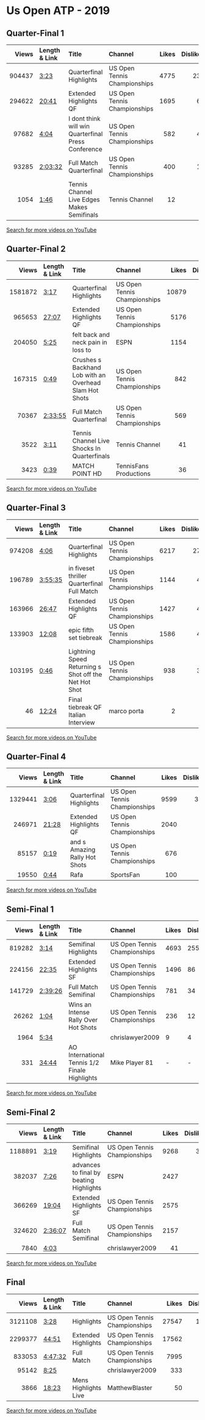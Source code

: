 
# Us Open ATP - 2019

## Quarter-Final 1
|   Views | Length & Link                                          | Title                                                   | Channel                      |   Likes |   Dislikes |
|--------:|:-------------------------------------------------------|:--------------------------------------------------------|:-----------------------------|--------:|-----------:|
|  904437 | [3:23](https://www.youtube.com/watch?v=p3GoSc0INpw)    | Quarterfinal Highlights                                 | US Open Tennis Championships |    4775 |        236 |
|  294622 | [20:41](https://www.youtube.com/watch?v=-NlDBddmp_8)   | Extended Highlights    QF                               | US Open Tennis Championships |    1695 |         65 |
|   97682 | [4:04](https://www.youtube.com/watch?v=CEdvowuLS60)    | I dont think  will win    Quarterfinal Press Conference | US Open Tennis Championships |     582 |         48 |
|   93285 | [2:03:32](https://www.youtube.com/watch?v=e3Wdzdc8Jn8) | Full Match    Quarterfinal                              | US Open Tennis Championships |     400 |         14 |
|    1054 | [1:46](https://www.youtube.com/watch?v=OvSjmE1SUv0)    | Tennis Channel Live   Edges   Makes   Semifinals        | Tennis Channel               |      12 |          1 |

[Search for more videos on YouTube](https://www.youtube.com/results?search_query=%22us+open%22+%22Medvedev%22+%22Wawrinka%22+%222019%22+%22highlights%22)     

## Quarter-Final 2
|   Views | Length & Link                                          | Title                                                      | Channel                      |   Likes |   Dislikes |
|--------:|:-------------------------------------------------------|:-----------------------------------------------------------|:-----------------------------|--------:|-----------:|
| 1581872 | [3:17](https://www.youtube.com/watch?v=CSViEytYHYg)    | Quarterfinal Highlights                                    | US Open Tennis Championships |   10879 |        781 |
|  965653 | [27:07](https://www.youtube.com/watch?v=_XPwgt2nyvU)   | Extended Highlights    QF                                  | US Open Tennis Championships |    5176 |        223 |
|  204050 | [5:25](https://www.youtube.com/watch?v=vOwqdmkT-Hc)    | felt back and neck pain in  loss to                        | ESPN                         |    1154 |        115 |
|  167315 | [0:49](https://www.youtube.com/watch?v=PqunxRHfRdY)    | Crushes  s Backhand Lob with an Overhead Slam    Hot Shots | US Open Tennis Championships |     842 |         88 |
|   70367 | [2:33:55](https://www.youtube.com/watch?v=VKUWE65LVu0) | Full Match    Quarterfinal                                 | US Open Tennis Championships |     569 |         22 |
|    3522 | [3:11](https://www.youtube.com/watch?v=O-jL3442eXM)    | Tennis Channel Live   Shocks   In   Quarterfinals          | Tennis Channel               |      41 |          3 |
|    3423 | [0:39](https://www.youtube.com/watch?v=ldjhd0aM2Pw)    | MATCH POINT    HD                                          | TennisFans Productions       |      36 |          1 |

[Search for more videos on YouTube](https://www.youtube.com/results?search_query=%22us+open%22+%22Dimitrov%22+%22Federer%22+%222019%22+%22highlights%22)     

## Quarter-Final 3
|   Views | Length & Link                                          | Title                                                     | Channel                      |   Likes |   Dislikes |
|--------:|:-------------------------------------------------------|:----------------------------------------------------------|:-----------------------------|--------:|-----------:|
|  974208 | [4:06](https://www.youtube.com/watch?v=5HA1bzR3kbE)    | Quarterfinal Highlights                                   | US Open Tennis Championships |    6217 |        275 |
|  196789 | [3:55:35](https://www.youtube.com/watch?v=qMfShsMAVgc) | in fiveset thriller    Quarterfinal Full Match            | US Open Tennis Championships |    1144 |         40 |
|  163966 | [26:47](https://www.youtube.com/watch?v=0LCY25VVWGc)   | Extended Highlights    QF                                 | US Open Tennis Championships |    1427 |         43 |
|  133903 | [12:08](https://www.youtube.com/watch?v=4aPa7Qdkllw)   | epic fifth set tiebreak                                   | US Open Tennis Championships |    1586 |         42 |
|  103195 | [0:46](https://www.youtube.com/watch?v=BxRRUOaRadM)    | Lightning Speed Returning  s Shot off the Net    Hot Shot | US Open Tennis Championships |     938 |         36 |
|      46 | [12:24](https://www.youtube.com/watch?v=HPIFd_SUrbw)   | Final tiebreak QF      Italian  Interview                 | marco porta                  |       2 |          0 |

[Search for more videos on YouTube](https://www.youtube.com/results?search_query=%22us+open%22+%22Berrettini%22+%22Monfils%22+%222019%22+%22highlights%22)     

## Quarter-Final 4
|   Views | Length & Link                                        | Title                             | Channel                      |   Likes |   Dislikes |
|--------:|:-----------------------------------------------------|:----------------------------------|:-----------------------------|--------:|-----------:|
| 1329441 | [3:06](https://www.youtube.com/watch?v=UvpTV-V3fms)  | Quarterfinal Highlights           | US Open Tennis Championships |    9599 |        370 |
|  246971 | [21:28](https://www.youtube.com/watch?v=XsRujyxqIlk) | Extended Highlights    QF         | US Open Tennis Championships |    2040 |         64 |
|   85157 | [0:19](https://www.youtube.com/watch?v=Vhki_25K86o)  | and  s Amazing Rally    Hot Shots | US Open Tennis Championships |     676 |         19 |
|   19550 | [0:44](https://www.youtube.com/watch?v=t1XqwIfVL-M)  | Rafa                              | SportsFan                    |     100 |          9 |

[Search for more videos on YouTube](https://www.youtube.com/results?search_query=%22us+open%22+%22Nadal%22+%22Schwartzman%22+%222019%22+%22highlights%22)     

## Semi-Final 1
|   Views | Length & Link                                          | Title                                                   | Channel                      | Likes   | Dislikes   |
|--------:|:-------------------------------------------------------|:--------------------------------------------------------|:-----------------------------|:--------|:-----------|
|  819282 | [3:14](https://www.youtube.com/watch?v=X9cQpiWygP0)    | Semifinal Highlights                                    | US Open Tennis Championships | 4693    | 255        |
|  224156 | [22:35](https://www.youtube.com/watch?v=tktKQhmtcq8)   | Extended Highlights    SF                               | US Open Tennis Championships | 1496    | 86         |
|  141729 | [2:39:26](https://www.youtube.com/watch?v=mLGcEqse4H4) | Full Match    Semifinal                                 | US Open Tennis Championships | 781     | 34         |
|   26262 | [1:04](https://www.youtube.com/watch?v=2p54GsbB5VQ)    | Wins an Intense Rally Over      Hot Shots               | US Open Tennis Championships | 236     | 12         |
|    1964 | [5:34](https://www.youtube.com/watch?v=jGx9O5qMpxE)    |                                                         | chrislawyer2009              | 9       | 4          |
|     331 | [34:44](https://www.youtube.com/watch?v=fznIlYpeWMU)   | AO International Tennis          1/2 Finale  Highlights | Mike Player 81               | -       | -          |

[Search for more videos on YouTube](https://www.youtube.com/results?search_query=%22us+open%22+%22Medvedev%22+%22Dimitrov%22+%222019%22+%22highlights%22)     

## Semi-Final 2
|   Views | Length & Link                                          | Title                                         | Channel                      |   Likes |   Dislikes |
|--------:|:-------------------------------------------------------|:----------------------------------------------|:-----------------------------|--------:|-----------:|
| 1188891 | [3:19](https://www.youtube.com/watch?v=-_fqm-cW4TY)    | Semifinal Highlights                          | US Open Tennis Championships |    9268 |        340 |
|  382037 | [7:26](https://www.youtube.com/watch?v=aV2mTVAtwKU)    | advances to  final by beating      Highlights | ESPN                         |    2427 |         87 |
|  366269 | [19:04](https://www.youtube.com/watch?v=0d1Mpgl46vY)   | Extended Highlights    SF                     | US Open Tennis Championships |    2575 |         91 |
|  324620 | [2:36:07](https://www.youtube.com/watch?v=3UE8YEvh3AE) | Full Match    Semifinal                       | US Open Tennis Championships |    2157 |         84 |
|    7840 | [4:03](https://www.youtube.com/watch?v=HLGX5gqKYzo)    |                                               | chrislawyer2009              |      41 |          3 |

[Search for more videos on YouTube](https://www.youtube.com/results?search_query=%22us+open%22+%22Nadal%22+%22Berrettini%22+%222019%22+%22highlights%22)     

## Final
|   Views | Length & Link                                          | Title                     | Channel                      |   Likes |   Dislikes |
|--------:|:-------------------------------------------------------|:--------------------------|:-----------------------------|--------:|-----------:|
| 3121108 | [3:28](https://www.youtube.com/watch?v=S63gJTsLiXc)    | Highlights                | US Open Tennis Championships |   27547 |       1203 |
| 2299377 | [44:51](https://www.youtube.com/watch?v=EUg8fcKFXuM)   | Extended Highlights       | US Open Tennis Championships |   17562 |        618 |
|  833053 | [4:47:32](https://www.youtube.com/watch?v=ROaqNQ-12Js) | Full Match                | US Open Tennis Championships |    7995 |        302 |
|   95142 | [8:25](https://www.youtube.com/watch?v=ykGbhYjA0QA)    |                           | chrislawyer2009              |     333 |         41 |
|    3866 | [18:23](https://www.youtube.com/watch?v=pkKV0SboAdw)   | Mens  Highlights     Live | MatthewBlaster               |      50 |          2 |

[Search for more videos on YouTube](https://www.youtube.com/results?search_query=%22us+open%22+%22Nadal%22+%22Medvedev%22+%222019%22+%22highlights%22)     
